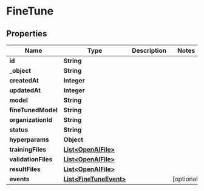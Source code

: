 

# FineTune

## Properties

Name | Type | Description | Notes
------------ | ------------- | ------------- | -------------
**id** | **String** |  | 
**_object** | **String** |  | 
**createdAt** | **Integer** |  | 
**updatedAt** | **Integer** |  | 
**model** | **String** |  | 
**fineTunedModel** | **String** |  | 
**organizationId** | **String** |  | 
**status** | **String** |  | 
**hyperparams** | **Object** |  | 
**trainingFiles** | [**List&lt;OpenAIFile&gt;**](OpenAIFile.md) |  | 
**validationFiles** | [**List&lt;OpenAIFile&gt;**](OpenAIFile.md) |  | 
**resultFiles** | [**List&lt;OpenAIFile&gt;**](OpenAIFile.md) |  | 
**events** | [**List&lt;FineTuneEvent&gt;**](FineTuneEvent.md) |  |  [optional]




